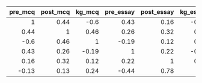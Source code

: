 |   pre_mcq |   post_mcq |   kg_mcq |   pre_essay |   post_essay |   kg_essay |
|----------:|-----------:|---------:|------------:|-------------:|-----------:|
|      1    |       0.44 |    -0.6  |        0.43 |         0.16 |      -0.13 |
|      0.44 |       1    |     0.46 |        0.26 |         0.32 |       0.13 |
|     -0.6  |       0.46 |     1    |       -0.19 |         0.12 |       0.24 |
|      0.43 |       0.26 |    -0.19 |        1    |         0.22 |      -0.44 |
|      0.16 |       0.32 |     0.12 |        0.22 |         1    |       0.78 |
|     -0.13 |       0.13 |     0.24 |       -0.44 |         0.78 |       1    |